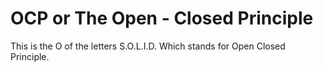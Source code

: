 # OCP or The Open - Closed Principle
This is the O of the letters S.O.L.I.D. Which stands for Open Closed Principle. 
